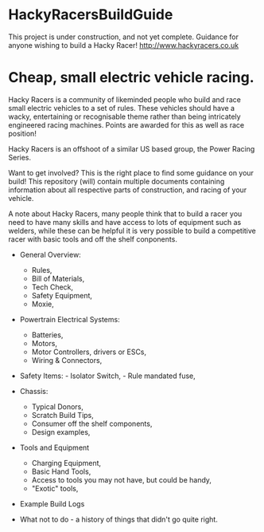 # HackyRacersBuildGuide

This project is under construction, and not yet complete.
Guidance for anyone wishing to build a Hacky Racer!
http://www.hackyracers.co.uk

# Cheap, small electric vehicle racing.
Hacky Racers is a community of likeminded people who build and race small electric vehicles to a set of rules.
These vehicles should have a wacky, entertaining or recognisable theme rather than being intricately engineered racing machines. Points are awarded for this as well as race position!

Hacky Racers is an offshoot of a similar US based group, the Power Racing Series.

Want to get involved? This is the right place to find some guidance on your build!
This repository (will) contain multiple documents containing information about all respective parts of construction, and racing of your vehicle.

A note about Hacky Racers, many people think that to build a racer you need to have many skills and have access to lots of equipment such as welders, while these can be helpful it is very possible to build a competitive racer with basic tools and off the shelf conponents.
- General Overview:
    - Rules,
    - Bill of Materials,
    - Tech Check,
    - Safety Equipment,
    - Moxie,


- Powertrain Electrical Systems:
    - Batteries,
    - Motors,
    - Motor Controllers, drivers or ESCs,
    - Wiring & Connectors,
- Safety Items:
      - Isolator Switch,
      - Rule mandated fuse,

- Chassis:
    - Typical Donors,
    - Scratch Build Tips,
    - Consumer off the shelf components,
    - Design examples,
    

- Tools and Equipment
    - Charging Equipment,
    - Basic Hand Tools,
    - Access to tools you may not have, but could be handy,
    - "Exotic" tools,

- Example Build Logs
- What not to do - a history of things that didn't go quite right.
